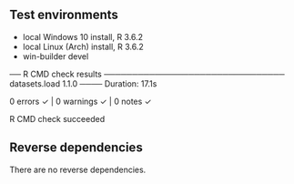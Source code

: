 ## Test environments
* local Windows 10 install, R 3.6.2
* local Linux (Arch) install, R 3.6.2
* win-builder devel

── R CMD check results ──────────────────────────────── datasets.load 1.1.0 ────
Duration: 17.1s

0 errors ✓ | 0 warnings ✓ | 0 notes ✓

R CMD check succeeded

## Reverse dependencies

There are no reverse dependencies.
